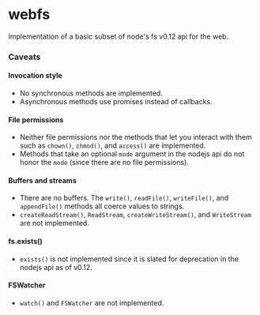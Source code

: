 webfs
=====

Implementation of a basic subset of node's fs v0.12 api for the web.

### Caveats

#### Invocation style

+ No synchronous methods are implemented.
+ Asynchronous methods use promises instead of callbacks.

#### File permissions

+ Neither file permissions nor the methods that let you interact with
  them such as `chown()`, `chmod()`, and `access()` are implemented.
+ Methods that take an optional `mode` argument in the nodejs api do not
  honor the `mode` (since there are no file permissions).

#### Buffers and streams

+ There are no buffers. The `write()`, `readFile()`, `writeFile()`, and
  `appendFile()` methods all coerce values to strings.
+ `createReadStream()`, `ReadStream`, `createWriteStream()`, and
  `WriteStream` are not implemented.

#### fs.exists()

+ `exists()` is not implemented since it is slated for deprecation in
  the nodejs api as of v0.12.

#### FSWatcher

+ `watch()` and `FSWatcher` are not implemented.
